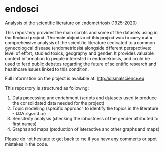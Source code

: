 # endosci
Analysis of the scientific literature on endometriosis (1925-2020)

This repositery provides the main scripts and some of the datasets using in the Endosci project. The main objective of this project was to carry out a comprehensive analysis of the scientific literature dedicated to a common gynecological disease (endometriosis) alongside different perspectives: level of effort, studied topics, geography and gender. It provides valuable context information to people interested in endometriosis, and could be used to feed public debates regarding the future of scientific research and healthcare issues linked to this condition.

Full information on the project is available at: http://dismalscience.eu

This repository is structured as following: 

1. Data processing and enrichment (scripts and datasets used to produce the consolidated data needed for the project)
2. Topic modelling (specific approach to identify the topics in the literature - LDA algorithm)
3. Sensitivity analysis (checking the robustness of the gender attributed to first names)
4. Graphs and maps (production of interactive and other graphs and maps)

Please do not hesitate to get back to me if you have any comments or spot mistakes in the code.

